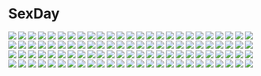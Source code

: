 # SexDay
![](https://konachan.com/image/9452919fb34f876cb8a92a187c55132f/Konachan.com%20-%20188460%20clouds%20grass%20hat%20jumpei99%20landscape%20original%20scenic%20sky%20staff%20witch%20witch_hat.jpg)
![](https://konachan.com/jpeg/da67a99cb162ba8696167b828607ffc8/Konachan.com%20-%2088348%20all-time%20blue_hair%20futsu_janai%20game_cg%20panties%20purple_eyes%20school_uniform%20skirt%20suzuhara_hitomi%20underwear%20upskirt.jpg)
![](https://konachan.com/jpeg/fcd14281444cdeedbcfedef0560ac3e1/Konachan.com%20-%20249972%20aqua_eyes%20blonde_hair%20choker%20cropped%20dress%20flowers%20grass%20lan_jue%20long_hair%20original%20petals%20umbrella.jpg)
![](https://konachan.com/image/8de76673d031839d6c330c86b9aa20a5/Konachan.com%20-%2067348%20hatsune_miku%20mecha%20sky%20twintails%20vocaloid.jpg)
![](https://konachan.com/image/a7fea65737bfe0b5353000a26da179b4/Konachan.com%20-%2039441%20black_rock_shooter%20final_fantasy%20final_fantasy_vii%20hatsune_miku%20kuroi_mato%20parody%20vocaloid.jpg)
![](https://konachan.com/jpeg/3f8b45608f2d9fe24f046d588ee82e5a/Konachan.com%20-%20261710%20blush%20breasts%20cleavage%20demon%20elbow_gloves%20gloves%20hasekura_io%20horns%20long_hair%20princess_connect%21%20red_eyes%20red_hair%20tagme_%28artist%29%20tail%20thighhighs%20wings.jpg)
![](https://konachan.com/image/93a63a8d404be65997dda22e1e04cc01/Konachan.com%20-%20142563%20animal%20animal_ears%20bra%20breasts%20cat%20catgirl%20dog_days%20long_hair%20panties%20thighhighs%20underwear%20white%20white_hair%20yamaneko_ken.jpg)
![](https://konachan.com/image/75c0261cd231199ea1fbb3eafc8431eb/Konachan.com%20-%2078135%20bikini%20blue_eyes%20clouds%20drink%20flowers%20original%20swimsuit%20yamadori_yoshitomo.jpg)
![](https://konachan.com/image/dbc7a8b3bef61c2d3fa25b3eb3d73119/Konachan.com%20-%2034459%20ragnarok_online.jpg)
![](https://konachan.com/image/d7c3c636426a201ca74b8841bf803201/Konachan.com%20-%2063632%20favorite%20game_cg%20hoshizora_no_memoria%20tagme.jpg)
![](https://konachan.com/jpeg/2287af2da5854648ac09c8c1e5d8e5b5/Konachan.com%20-%20217909%20animal%20breasts%20brown_hair%20building%20cleavage%20clouds%20dress%20drink%20flowers%20kaname_024%20mary_%28grimgar%29%20purple_eyes%20short_hair%20sky%20sunset.jpg)
![](https://konachan.com/image/c8ba8ecfcdc9e318cfecfdda45ea5b58/Konachan.com%20-%2027498%20higurashi_no_naku_koro_ni%20ipod%20red%20ryuuguu_rena%20silhouette.jpg)
![](https://konachan.com/jpeg/5fc6079b4f45106769359b8b1a783bc2/Konachan.com%20-%2017419%20yakitate_japan.jpg)
![](https://konachan.com/image/495797be20fdeda0baecfa31d64be9fe/Konachan.com%20-%20115005%20aldehyde%20black_hair%20blush%20breasts%20infinite_stratos%20long_hair%20open_shirt%20panties%20pussy%20shinonono_houki%20uncensored%20underwear.jpg)
![](https://konachan.com/image/7f5517643f52069381af545602567575/Konachan.com%20-%20239386%20arsenal%20ass%20blindfold%20blonde_hair%20breasts%20gloves%20leotard%20nier%20nier%3A_automata%20short_hair%20thighhighs%20yorha_unit_no._2_type_b.jpg)
![](https://konachan.com/image/d9cb704d63a44d7977822a4623e4e96c/Konachan.com%20-%20194144%20all_male%20black_eyes%20blue_eyes%20blue_hair%20glasses%20gray_eyes%20gray_hair%20male%20persona%20persona_3%20persona_4%20persona_5%20phone%20shirt%20short_hair%20uniform.jpg)
![](https://konachan.com/image/b046a0cb9eeda1e486329d161c53b44f/Konachan.com%20-%2063256%20perrine-h_clostermann%20sakamoto_mio%20shimada_fumikane%20strike_witches.jpg)
![](https://konachan.com/image/1aeebe219a0fa08f501afe8751ae580e/Konachan.com%20-%20109346%20ass%20black_hair%20breasts%20brown_eyes%20kobayashi_yuji%20nipples%20nude%20original%20short_hair%20sideboob%20water%20wet.jpg)
![](https://konachan.com/image/e29c4d1a4cb585150c02f280a954c5c5/Konachan.com%20-%2032020%20artoria_pendragon_%28all%29%20fate_%28series%29%20fate_stay_night%20saber.jpg)
![](https://konachan.com/image/fa2d9dbb333c59e8a3f6f8a109fc93c2/Konachan.com%20-%20103555%20kagamine_rin%20vocaloid%20yume_koreshiki.jpg)
![](https://konachan.com/image/957e81f32e7f97836b2a9cf6d19c3c0e/Konachan.com%20-%20108525%20ragnarok_online%20tagme.jpg)
![](https://konachan.com/image/b5ebe3c1ac2bfc7ea522eb149531a2de/Konachan.com%20-%2076058%20hatsune_miku%20jpeg_artifacts%20nopan%20twintails%20vocaloid.jpg)
![](https://konachan.com/jpeg/059e7355d0ad6643d9d8ac55ce37d6fa/Konachan.com%20-%20251783%202girls%20apron%20aqua_eyes%20aqua_hair%20breasts%20headdress%20maid%20miya_%28ete%29%20panties%20petals%20pink_eyes%20pink_hair%20short_hair%20thighhighs%20twins%20underwear.jpg)
![](https://konachan.com/image/5dd4196648cd97361e136617dbabad0c/Konachan.com%20-%20181384%20black_hair%20blonde_hair%20breasts%20censored%20gun%20nipples%20original%20school_uniform%20socks%20stockings%20tagme_%28artist%29%20tentacles%20weapon.jpg)
![](https://konachan.com/image/5e5eb9b6da765dc622b0df8b2527a59d/Konachan.com%20-%20153043%20akashio%20garter_belt%20komeiji_satori%20lolita_fashion%20short_hair%20stockings%20touhou.jpg)
![](https://konachan.com/image/c648c9e2386664a5eb356b16aeeb16b4/Konachan.com%20-%20178442%20bow%20dress%20fan%20hat%20nekominase%20petals%20pink_hair%20saigyouji_yuyuko%20short_hair%20touhou.jpg)
![](https://konachan.com/image/5187f927d733bc801f9877417e2af895/Konachan.com%20-%20250343%20armor%20blonde_hair%20blue_eyes%20bodysuit%20breasts%20limgae%20mercy_%28overwatch%29%20overwatch%20short_hair%20watermark%20wings.jpg)
![](https://konachan.com/image/7754da695e5a7af82e06a31001bd4def/Konachan.com%20-%2020382%20gun%20gunslinger_girl%20triela%20weapon.jpg)
![](https://konachan.com/image/99cc1081d1de2c6ac6e7fa1297796ff7/Konachan.com%20-%20129149%20blue_eyes%20blue_hair%20cirno%20nigou%20nopan%20panties%20short_hair%20touhou%20underwear.jpg)
![](https://konachan.com/image/3def1c3d38dc7e51602185758ff989c5/Konachan.com%20-%2054411%20beach%20bikini%20book%20brown_eyes%20brown_hair%20clouds%20food%20long_hair%20nagato_yuki%20purple_hair%20red_hair%20ribbons%20short_hair%20sky%20swimsuit%20umbrella%20water.jpg)
![](https://konachan.com/jpeg/e4e32d7eb93c27e059a30114eeb28372/Konachan.com%20-%20218786%20censored%20game_cg%20moriya_ami%20parasol_%28company%29%20pussy%20quintuple_splash%20spread_pussy%20yukie.jpg)
![](https://konachan.com/jpeg/6bc7e7db7ebc4830561643fe1134ee44/Konachan.com%20-%2078245%20akiyama_mio%20black_hair%20blonde_hair%20blue_eyes%20brown_hair%20group%20hirasawa_yui%20k-on%21%20long_hair%20nakano_azusa%20orange_hair%20red_eyes%20short_hair%20twintails.jpg)
![](https://konachan.com/jpeg/908a8490621fe8ad6d7df62c4a217f79/Konachan.com%20-%20283557%20close%20gradient%20green_eyes%20green_hair%20hatsune_miku%20microphone%20saihate%20signed%20vocaloid.jpg)
![](https://konachan.com/image/5d8dc21aff4955e79f82ff3ca47ef9fa/Konachan.com%20-%20151782%20brown_eyes%20brown_hair%20chinese_clothes%20chinese_dress%20erect_nipples%20erinerin99%20jpeg_artifacts%20megami_ibunroku_devil_survivor%20panties%20underwear.jpg)
![](https://konachan.com/image/1b23bbdcd950621eba3125fb62e71f3d/Konachan.com%20-%20130984%20animal_ears%20bondson%20catgirl%20dress%20gun%20hat%20kaenbyou_rin%20komeiji_koishi%20multiple_tails%20reiuji_utsuho%20tail%20touhou%20weapon%20wings.jpg)
![](https://konachan.com/image/be317490a54d5dae08d524f9eb041a29/Konachan.com%20-%2028946%20valentine.jpg)
![](https://konachan.com/image/c14bfab37591cd78164bfb74281a3e1a/Konachan.com%20-%20135754%20animal_ears%20bunny_ears%20bunnygirl%20byeontae_jagga%20call_of_duty%20gloves%20hat%20henshako%20long_hair%20purple_hair%20reisen_udongein_inaba%20touhou%20weapon%20white.jpg)
![](https://konachan.com/jpeg/68dc309552a1cbd08e40ac84ccf7416f/Konachan.com%20-%20265089%20animal%20bra%20brown_hair%20gloves%20granblue_fantasy%20horns%20jin_rikuri%20long_hair%20panties%20sheep%20thighhighs%20underwear%20white%20yellow_eyes.jpg)
![](https://konachan.com/jpeg/49f6eb1ce3632cf175714c606f91cfd2/Konachan.com%20-%20176019%20anus%20blush%20breasts%20clochette%20game_cg%20long_hair%20nipples%20panties%20ponytail%20pussy%20pussy_juice%20red_eyes%20red_hair%20thighhighs%20uncensored%20underwear%20wet.jpg)
![](https://konachan.com/image/0aec8474632983c468aeea2c0b5ef5f2/Konachan.com%20-%20145785%20breasts%20brown_hair%20caitlyn%20choker%20cleavage%20collar%20dress%20gloves%20instant-ip%20league_of_legends%20red_eyes%20signed.jpg)
![](https://konachan.com/jpeg/7f745a13f89bbebf6a7b7e7a542bc5b0/Konachan.com%20-%20121530%20armor%20artoria_pendragon_%28all%29%20blonde_hair%20cross%20fate_%28series%29%20fate_stay_night%20gloves%20ruins%20saber%20short_hair%20sword%20weapon.jpg)
![](https://konachan.com/image/678e39113847955fe406ce2c5af43a5c/Konachan.com%20-%20176967%20animal_ears%20ass%20blush%20brown_eyes%20brown_hair%20nopan%20tail%20thighhighs%20white%20yui.h.jpg)
![](https://konachan.com/image/ba1dd54f4a00c128d0ab7fbedc8a81ee/Konachan.com%20-%2084211%20bikini%20hatsune_miku%20kagamine_len%20kagamine_rin%20male%20sakuragi_mikan%20swimsuit%20twintails%20vocaloid%20white.jpg)
![](https://konachan.com/jpeg/e110e9a3656f7274a7c04da9638119a9/Konachan.com%20-%20170146%20black_hair%20blue_eyes%20blush%20breasts%20cleavage%20hewsack%20kill_la_kill%20matoi_ryuuko%20navel%20red_hair%20short_hair%20sword%20thighhighs%20underboob%20watermark%20weapon.jpg)
![](https://konachan.com/image/c6e15a93f154a997349ff4f52cd25cc9/Konachan.com%20-%2023716%20air%20kamio_misuzu%20key%20snow%20visualart%20winter.jpg)
![](https://konachan.com/image/42caa677d65adce67ad06d06fb7c92f2/Konachan.com%20-%20133687%20aliasing%20cherry_blossoms%20chiyingzai%20dress%20flowers%20long_hair%20original%20petals.jpg)
![](https://konachan.com/image/14232d260b6f048c05fdf2a61c9994df/Konachan.com%20-%2067314%20all_male%20haru_aki%20imitation_black_%28vocaloid%29%20kagamine_len%20kaito%20kamui_gakupo%20male%20vocaloid.jpg)
![](https://konachan.com/jpeg/caf7dfae3698e4ca30c32e6b844d51b5/Konachan.com%20-%20192090%20animal_ears%20blue_hair%20bunny_ears%20elise_wallenstein%20game_cg%20g.i.b._girls_in_black%20headband%20long_hair%20maid%20tenmaso%20whirlpool.jpg)
![](https://konachan.com/jpeg/819a25037ff61e426c92e4a1d16434ca/Konachan.com%20-%20240572%202girls%20bikini%20blush%20breasts%20brown_hair%20clouds%20cropped%20fang%20green_eyes%20idolmaster%20navel%20necklace%20short_hair%20skirt%20sky%20swimsuit%20tada_riina%20waifu2x%20water.jpg)
![](https://konachan.com/image/1f29b129d960930c4a7792a931065b88/Konachan.com%20-%20186036%20bed%20blush%20breasts%20cameltoe%20cleavage%20green_eyes%20kestrel%20long_hair%20open_shirt%20original%20panties%20purple_hair%20pussy_juice%20skirt%20tears%20thighhighs%20underwear.jpg)
![](https://konachan.com/jpeg/ed710480b3b35815b2478d1d1000917d/Konachan.com%20-%20254790%20blonde_hair%20blush%20breasts%20cleavage%20cropped%20long_hair%20navel%20oozora_itsuki%20open_shirt%20panties%20purple_eyes%20shirt%20twintails%20underwear%20white.jpg)
![](https://konachan.com/jpeg/26caa42f1828eb308ef129586e3f14a9/Konachan.com%20-%20225732%20bed%20blush%20breasts%20brown_hair%20cleavage%20fan%20gray_eyes%20headband%20hiei_%28kancolle%29%20japanese_clothes%20miko%20navel%20panties%20short_hair%20underwear%20watermark.jpg)
![](https://konachan.com/jpeg/1fe7d28099e0a8b1c761e38c38626601/Konachan.com%20-%2039934%20akane_iro_ni_somaru_saka%20katagiri_yuuhi%20nagase_minato%20underwear.jpg)
![](https://konachan.com/jpeg/e9c1617334e280fd6255f5cadec79ab3/Konachan.com%20-%2054070%20amae_koromo%20blonde_hair%20blue_eyes%20close%20saki%20transparent%20vector.jpg)
![](https://konachan.com/image/e23212640bc775a82a7c81248cc4920f/Konachan.com%20-%20133857%20butterfly%20flowers%20gumi%20piku_%28pikumin%29%20purple_eyes%20purple_hair%20rainbow%20shorts%20vocaloid.jpg)
![](https://konachan.com/image/a9fb3b7ec305be4ae327099f980c1e55/Konachan.com%20-%20162561%20gengetsu_chihiro%20hakurei_reimu%20japanese_clothes%20miko%20touhou.jpg)
![](https://konachan.com/jpeg/f066abf4b57ec598f0b49dfa534e3aef/Konachan.com%20-%20283395%202girls%20anthropomorphism%20ass%20bath%20bathtub%20blonde_hair%20blush%20breasts%20brown_eyes%20fang%20gray_eyes%20gray_hair%20long_hair%20navel%20nude%20onsen%20scan%20snow%20water.jpg)
![](https://konachan.com/jpeg/66bd260baca1aaddfbfe0aa09e1def74/Konachan.com%20-%20196359%20anus%20ass%20ass_grab%20bath%20blush%20breasts%20censored%20cum%20ensemble_%28company%29%20game_cg%20gray_hair%20katou_riko%20nipples%20nude%20penis%20pussy%20pussy_juice%20sex%20short_hair.jpg)
![](https://konachan.com/jpeg/21598f2482ce3307f62f659ef17288f3/Konachan.com%20-%2020001%20animal_ears%20blue_eyes%20brown_hair%20catgirl%20range_murata%20thighhighs%20white.jpg)
![](https://konachan.com/image/349b3b1fabc3dec8b09cf624f1e99a14/Konachan.com%20-%20159689%202girls%20aida_mana%20ass%20bike_shorts%20blonde_hair%20blue_hair%20dokidoki%21_precure%20hishikawa_rikka%20long_hair%20mtu%20precure%20shorts%20wink.jpg)
![](https://konachan.com/jpeg/e7d98e8bf06a3463af7d046c737f8e3a/Konachan.com%20-%20100924%20blonde_hair%20blue_eyes%20favorite%20hisakaki_komomo%20hoshizora_no_memoria%20long_hair%20school_uniform%20shida_kazuhiro%20twintails.jpg)
![](https://konachan.com/image/a1e9a03d7e5e35db0663c57c23e8c99b/Konachan.com%20-%20258998%20bow%20braids%20doggirl%20flowers%20foxgirl%20glasses%20gloves%20group%20headband%20katana%20mask%20navel%20petals%20ponytail%20ribbons%20skirt%20sword%20torii%20weapon%20wink%20wolfgirl.jpg)
![](https://konachan.com/jpeg/41a352f2f7b654e8ba42b1c834718f4e/Konachan.com%20-%20176273%20atou_tsubaki%20breasts%20chiri_%28atlanta%29%20chuablesoft%20game_cg%20headband%20nipples%20red_hair%20school_uniform%20third-party_edit%20white%20yellow_eyes.jpg)
![](https://konachan.com/image/43191dc1ffa886711059d1a092428ca3/Konachan.com%20-%2077978%20brown_eyes%20brown_hair%20clouds%20dress%20flowers%20petals%20sky.jpg)
![](https://konachan.com/jpeg/92610f833c2ab673b10668b1492ad250/Konachan.com%20-%20207164%20ass%20black_hair%20dark_skin%20glasses%20green_eyes%20kneehighs%20orange_hair%20original%20pack_er_5%20ponytail%20red_eyes%20shorts%20shoujo_ai%20thighhighs%20twintails.jpg)
![](https://konachan.com/image/6b03a14198a7c449fd86c871af1b6a46/Konachan.com%20-%20307147%20aliasing%20blush%20breasts%20cleavage%20close%20cluseller%20cross%20elbow_gloves%20eyepatch%20fang%20gloves%20gothic%20gray_hair%20long_hair%20nijisanji%20pink_eyes%20sukoya_kana.jpg)
![](https://konachan.com/image/04c3c7d2c2f6bb5113e3b6dceb689365/Konachan.com%20-%20306048%20apron%20black_eyes%20black_hair%20blush%20loli%20long_hair%20maid%20original%20ponytail%20sketch%20thighhighs%20zuima.jpg)
![](https://konachan.com/image/2d31c910c9a14c74581845e56d76d708/Konachan.com%20-%20112557%20assassin_cross%20high_priest_%28ragnarok_online%29%20hunter_%28ragnarok_online%29%20pope%20ragnarok_online%20tagme%20white_hair.jpg)
![](https://konachan.com/jpeg/6be5c0da983fc428855ceef9c4a1fe11/Konachan.com%20-%20206280%20blue_eyes%20blush%20breasts%20cleavage%20kou_mashiro%20pantyhose%20pink_hair%20school_uniform%20short_hair%20skirt%20twintails%20white%20yonomori_kobeni.jpg)
![](https://konachan.com/jpeg/38201a9ac29b2bfdc23774455010dc68/Konachan.com%20-%2092507%20blue_hair%20censored%20game_cg%20muririn%20nagamitsu_maya%20noble_works%20penis%20school_uniform%20yuzusoft.jpg)
![](https://konachan.com/image/4568c054ebc36a6996038866e07c751e/Konachan.com%20-%2069970%20all_male%20blue_eyes%20blue_hair%20caffein%20flowers%20kaito%20male%20scarf%20short_hair%20vocaloid.jpg)
![](https://konachan.com/image/49e006cb153797b321a4beaaa65086cc/Konachan.com%20-%20106769%20blonde_hair%20dress%20emiya_kiritsugu%20fate_stay_night%20fate_zero%20fate_%28series%29%20irisviel_von_einzbern%20red_eyes%20saber%20sword%20takeuchi_takashi%20type-moon%20weapon.jpg)
![](https://konachan.com/jpeg/481e92ec7472048318d7187f8c0a7b2b/Konachan.com%20-%2069522%20censored%20fellatio%20game_cg%20harukazedori_ni_tomarigi_wo_2nd_story%20kawakoshi_saeko%20pantyhose%20penis%20skyfish.jpg)
![](https://konachan.com/image/f0effcf88e3d088c9cc6c93b4eed7256/Konachan.com%20-%2064950%20bleach%20inoue_orihime%20kuchiki_rukia.jpg)
![](https://konachan.com/image/0cc129c900e31dc0a3bbd9209f9c4db9/Konachan.com%20-%2042621%20black_hair%20ga-rei_zero%20illusionk%20isayama_yomi%20long_hair%20purple_eyes%20skirt%20skirt_lift%20thighhighs%20white.jpg)
![](https://konachan.com/image/30ee319ac6f31e0ef1864abedaa7874b/Konachan.com%20-%2091478%20sound_horizon.jpg)
![](https://konachan.com/jpeg/d7027885a93940101a905e8a52f23065/Konachan.com%20-%2044084%20breast_hold%20breasts%20christmas%20panties%20ramiya_ryo%20tagme%20thighhighs%20underwear.jpg)
![](https://konachan.com/jpeg/1de688a6629b3d236453da8e1b6dd5d4/Konachan.com%20-%20217125%202girls%20angel%20ass%20blonde_hair%20blue_eyes%20casper%20cropped%20deathsmiles%20demon%20gloves%20panties%20ponytail%20red_eyes%20red_hair%20underwear%20waifu2x%20windia%20wings.jpg)
![](https://konachan.com/image/3090c6836f9b2b5ccce7350de2fddde9/Konachan.com%20-%2027819%20ikkitousen%20kanu_unchou.jpg)
![](https://konachan.com/image/9e12ad0b65e89ed249f0964f61da87c6/Konachan.com%20-%205872%20all_male%20gaara%20male%20naruto%20red_hair.jpg)
![](https://konachan.com/jpeg/b362751f017138563e1d4034fdd87afc/Konachan.com%20-%20233228%20aqua_eyes%20armor%20artoria_pendragon_%28all%29%20blonde_hair%20braids%20fate_%28series%29%20fate_stay_night%20magicians%20ribbons%20saber%20short_hair%20sword%20watermark%20weapon.jpg)
![](https://konachan.com/image/8e679feab626ede93867260faa138400/Konachan.com%20-%20104522%20rozen_maiden.jpg)
![](https://konachan.com/image/439d6a11d81b44da40be3845b6d363c3/Konachan.com%20-%2051914%20blockice%20book%20nagato_yuki%20panties%20suzumiya_haruhi_no_yuutsu%20underwear%20zoom_layer.jpg)
![](https://konachan.com/image/a07ef1f54f68465f2edc273a39f88ef8/Konachan.com%20-%20191283%20animal_ears%20black_hair%20bunnygirl%20dress%20inaba_tewi%20k-sk_style%20loli%20red_eyes%20short_hair%20socks%20tail%20touhou%20white.jpg)
![](https://konachan.com/jpeg/0a4aa65bd046ad29afff8ca5bfddddf6/Konachan.com%20-%20244908%20black_hair%20blush%20boots%20cape%20fate_grand_order%20fate_%28series%29%20hat%20headdress%20long_hair%20nobunaga_oda_%28fate%29%20red_eyes%20shunichi.jpg)
![](https://konachan.com/image/2ebf9196769c267596f0500121ea8707/Konachan.com%20-%20170278%20animal%20bird%20flowers%20hakurei_reimu%20japanese_clothes%20miko%20monochrome%20nobita%20ofuda%20petals%20touhou.jpg)
![](https://konachan.com/image/e8745a65dc61b2f029adaa39e66a0a42/Konachan.com%20-%20174999%20aqua_hair%20blue_eyes%20hatsune_miku%20hatsune_miku_%28vocaloid3%29%20ikushima%20long_hair%20skirt%20thighhighs%20tie%20twintails%20vocaloid%20zettai_ryouiki.jpg)
![](https://konachan.com/image/2ef2272c9bfe1abe1d44d3c178e3c1d2/Konachan.com%20-%2057907%20beatrice%20umineko_no_naku_koro_ni.jpg)
![](https://konachan.com/jpeg/89f339f0cd438b5b40b3e5d81a3969f2/Konachan.com%20-%20270864%20animal_ears%20blue_eyes%20clouds%20dress%20grass%20headdress%20lolita_fashion%20original%20rain%20ribbons%20sky%20thighhighs%20umi_no_mizu%20water%20white_hair.jpg)
![](https://konachan.com/image/5e5b46a3d248c13e0a756ddb10bb0ace/Konachan.com%20-%2038836%20censored%20gouen_no_soleil%20nanashiki_rin%20sex%20skyfish.jpg)
![](https://konachan.com/image/dc0646047b55745a66c98e8dcbbe0cb0/Konachan.com%20-%20167471%20ass%20bed%20black_eyes%20black_hair%20bow%20bra%20breasts%20cleavage%20long_hair%20original%20panties%20soyokaze%20stockings%20teddy_bear%20underwear.jpg)
![](https://konachan.com/image/6c355b854822fe056835734cc4817c25/Konachan.com%20-%20169115%20blue_eyes%20blush%20braids%20fang%20glasses%20group%20kawai_jun%20loli%20long_hair%20megami%20navel%20panties%20ro-kyu-bu%21%20scan%20short_hair%20topless%20twintails%20underwear.jpg)
![](https://konachan.com/image/7601baab56c6975712e88275f0d320f4/Konachan.com%20-%2073274%20akiyama_mio%20glasses%20hirasawa_ui%20hirasawa_yui%20k-on%21%20manabe_nodoka%20nakano_azusa%20nipples%20nude%20pussy%20tainaka_ritsu%20uncensored%20yamanaka_sawako.jpg)
![](https://konachan.com/jpeg/14272d6698766d2207bedf156355986f/Konachan.com%20-%20297479%20autumn%20blue_eyes%20blush%20drink%20food%20foxgirl%20fufumi%20japanese_clothes%20leaves%20long_hair%20original%20sake%20white_hair.jpg)
![](https://konachan.com/image/a8c8908471eed5691efe279b2e47a980/Konachan.com%20-%2099318%20aki_minoriko%20aki_shizuha%20group%20kagiyama_hina%20kawashiro_nitori%20kochiya_sanae%20mabui%20miko%20moriya_suwako%20shameimaru_aya%20touhou%20wolfgirl%20yasaka_kanako.jpg)
![](https://konachan.com/image/6a825460a675795139c3adb65102fd37/Konachan.com%20-%20116727%20cape%20daishou%20katana%20long_hair%20red_eyes%20red_hair%20ribbons%20school_uniform%20shakugan_no_shana%20shana%20sword%20thighhighs%20weapon.jpg)
![](https://konachan.com/jpeg/5e3905a9f5f8dc7e2d3d19fa2bb50a92/Konachan.com%20-%20214169%20apron%20blonde_hair%20blue_eyes%20blush%20clouds%20food%20fruit%20kirisame_marisa%20leaves%20long_hair%20namatyaba%20orange_%28fruit%29%20touhou%20water.jpg)
![](https://konachan.com/jpeg/91242ad02b9b3449fbf5c7d9680f8143/Konachan.com%20-%2034690%20hiiragi_tsukasa%20lucky_star.jpg)
![](https://konachan.com/image/76b17b359016ebed6b32a6f9a3fa5261/Konachan.com%20-%20182425%20anthropomorphism%20boots%20choker%20kantai_collection%20long_hair%20school_uniform%20thighhighs%20twintails%20wa_sakaidera_umeko%20white_hair%20yellow_eyes.jpg)
![](https://konachan.com/jpeg/c0d24a609400c1c365974f5fe0f0d5e4/Konachan.com%20-%20240870%20saenai_heroine_no_sodatekata%20sawamura_spencer_eriri%20saya_%28mychristian2%29.jpg)
